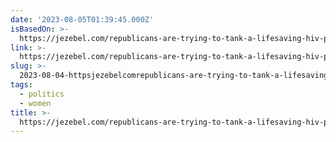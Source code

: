 ```yaml
---
date: '2023-08-05T01:39:45.000Z'
isBasedOn: >-
  https://jezebel.com/republicans-are-trying-to-tank-a-lifesaving-hiv-program-1850696046
link: >-
  https://jezebel.com/republicans-are-trying-to-tank-a-lifesaving-hiv-program-1850696046
slug: >-
  2023-08-04-httpsjezebelcomrepublicans-are-trying-to-tank-a-lifesaving-hiv-program-1850696046
tags:
  - politics
  - women
title: >-
  https://jezebel.com/republicans-are-trying-to-tank-a-lifesaving-hiv-program-1850696046
---
```



